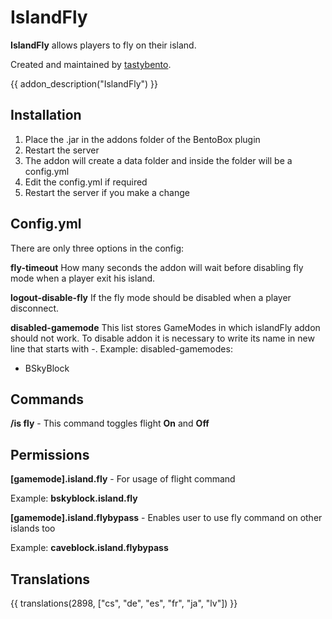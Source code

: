 # IslandFly

**IslandFly** allows players to fly on their island.

Created and maintained by [tastybento](https://github.com/tastybento).

{{ addon_description("IslandFly") }}

## Installation

1. Place the .jar in the addons folder of the BentoBox plugin
2. Restart the server
3. The addon will create a data folder and inside the folder will be a config.yml
4. Edit the config.yml if required
5. Restart the server if you make a change

## Config.yml

There are only three options in the config:

**fly-timeout**
How many seconds the addon will wait before disabling fly mode when a player exit his island.

**logout-disable-fly**
If the fly mode should be disabled when a player disconnect.

**disabled-gamemode**
This list stores GameModes in which islandFly addon should not work. To disable addon it is necessary to write its name in new line that starts with -. Example:
 disabled-gamemodes:
  - BSkyBlock

## Commands
**/is fly** - This command toggles flight **On** and **Off**

## Permissions
**[gamemode].island.fly** - For usage of flight command

Example:
    **bskyblock.island.fly**

**[gamemode].island.flybypass** - Enables user to use fly command on other islands too


Example:
**caveblock.island.flybypass**

## Translations

{{ translations(2898, ["cs", "de", "es", "fr", "ja", "lv"]) }}
